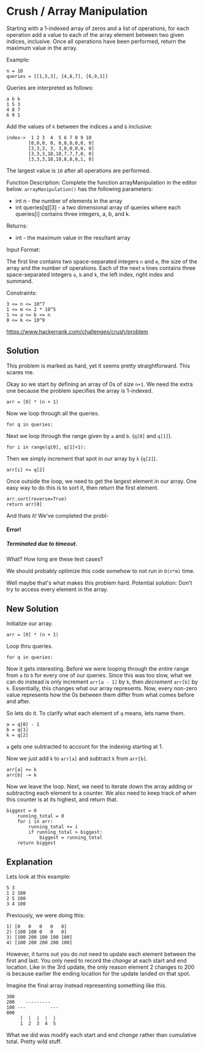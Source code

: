 # Crush / Array Manipulation
Starting with a 1-indexed array of zeros and a list of operations, for each operation add a value to each of the array element between two given indices, inclusive. Once all operations have been performed, return the maximum value in the array.

Example:
```
n = 10
queries = [[1,5,3], [4,8,7], [6,9,1]]
```
Queries are interpreted as follows:
```
a b k
1 5 3
4 8 7
6 9 1
```

Add the values of `k` between the indices `a` and `b` inclusive:
```
index->	 1 2 3  4  5 6 7 8 9 10
        [0,0,0, 0, 0,0,0,0,0, 0]
        [3,3,3, 3, 3,0,0,0,0, 0]
        [3,3,3,10,10,7,7,7,0, 0]
        [3,3,3,10,10,8,8,8,1, 0]
```

The largest value is `10` after all operations are performed.

Function Description:
Complete the function arrayManipulation in the editor below.
`arrayManipulation()` has the following parameters:
* int n - the number of elements in the array
* int queries[q][3] - a two dimensional array of queries where each queries[i] contains three integers, a, b, and k.

Returns:
* int - the maximum value in the resultant array

Input Format:

The first line contains two space-separated integers `n` and `m`, the size of the array and the number of operations.
Each of the next `m` lines contains three space-separated integers `a`, `b` and `k`, the left index, right index and summand.

Constraints:
```
3 <= n <= 10^7
1 <= m <= 2 * 10^5
1 <= a <= b <= n
0 <= k <= 10^9
```

https://www.hackerrank.com/challenges/crush/problem

## Solution

This problem is marked as hard, yet it seems pretty straightforward. This scares me.

Okay so we start by defining an array of 0s of size `n+1`. We need the extra one because the problem specifies the array is 1-indexed.
```
arr = [0] * (n + 1)
```

Now we loop through all the queries.
```
for q in queries:
```

Next we loop through the range given by `a` and `b`. (`q[0]` and `q[1]`).
```
for i in range(q[0], q[1]+1):
```

Then we simply increment that spot in our array by `k` (`q[2]`).
```
arr[i] += q[2]
```

Once outside the loop, we need to get the largest element in our array. One easy way to do this is to sort it, then return the first element.
```
arr.sort(reverse=True)
return arr[0]
```

And thats it! We've completed the probl-

#### Error!
##### Terminated due to timeout.

What? How long are these test cases?

We should probably optimize this code somehow to not run in `O(n*m)` time.

Well maybe that's what makes this problem hard. Potential solution: Don't try to access every element in the array.

## New Solution

Initialize our array.
```
arr = [0] * (n + 1)
```

Loop thru queries.
```
for q in queries:
```

Now it gets interesting. Before we were looping through the *entire* range from `a` to `b` for every one of our queries. Since this was too slow, what we can do instead is only increment `arr[a - 1]` by `k`, then *decrement* `arr[b]` by `k`. Essentially, this changes what our array represents. Now, every non-zero value represents how the 0s between them differ from what comes before and after.

So lets do it. To clarify what each element of `q` means, lets name them.
```
a = q[0] - 1
b = q[1]
k = q[2]
```
`a` gets one subtracted to account for the indexing starting at 1.

Now we just add `k` to `arr[a]` and subtract `k` from `arr[b]`.
```
arr[a] += k
arr[b] -= k
```

Now we leave the loop. Next, we need to iterate down the array adding or subtracting each element to a counter. We also need to keep track of when this counter is at its highest, and return that.
```
biggest = 0
    running_total = 0
    for i in arr:
        running_total += i
        if running_total > biggest:
            biggest = running_total
    return biggest
```

## Explanation

Lets look at this example:
```
5 3
1 2 100
2 5 100
3 4 100
```

Previously, we were doing this:
```
1) [0   0   0   0   0]
2) [100 100 0   0   0]
3) [100 200 100 100 100]
4) [100 200 200 200 100]
```
However, it turns out you do not need to update each element between the first and last. You only need to record the *change* at each start and end location. Like in the 3rd update, the only reason element 2 changes to 200 is because earlier the ending location for the update landed on that spot.

Imagine the final array instead representing something like this.
```
300 
200    --------- 
100 ---         ---
000
     |  |  |  |  |
     1  2  3  4  5
```
What we did was modify each start and end *change* rather than cumulative total. Pretty wild stuff.
